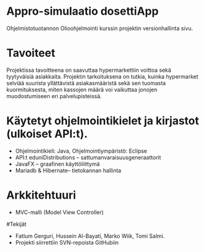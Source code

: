 # Appro-simulaatio dosettiApp
Ohjelmistotuotannon Olioohjelmointi kurssin projektin versionhallinta sivu.

# Tavoiteet
Projektissa tavoitteena on saavuttaa hypermarkettiin voittoa sekä tyytyväisiä asiakkaita.
Projektin tarkoituksena on tutkia, kuinka hypermarket selviää suurista yllättävistä asiakasmääristä sekä sen tuomasta kuormituksesta, miten kassojen määrä voi vaikuttaa jonojen muodostumiseen eri palvelupisteissä.

# Käytetyt ohjelmointikielet ja kirjastot (ulkoiset API:t).
- Ohjelmointikieli: Java, Ohjelmointiympäristö: Eclipse
- API:t eduniDistributions – sattumanvaraisuusgeneraattorit
- JavaFX – graafinen käyttöliittymä
- Mariadb & Hibernate– tietokannan hallinta
# Arkkitehtuuri
- MVC-malli (Model View Controller)

#Tekijät 
- Fatlum Gerguri, Hussein Al-Bayati, Marko Wiik, Tomi Salmi.
- Projekti siirrettiin SVN-repoista GitHubiin
